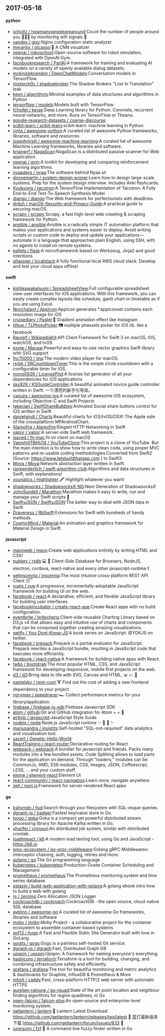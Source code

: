 ## 2017-05-18

#### python
* [schollz / howmanypeoplearearound](https://github.com/schollz/howmanypeoplearearound):Count the number of people around you 👨‍👨‍👦 by monitoring wifi signals 📡
* [yandex / gixy](https://github.com/yandex/gixy):Nginx configuration static analyzer
* [merantix / picasso](https://github.com/merantix/picasso):🎨 A CNN visualizer
* [openai / roboschool](https://github.com/openai/roboschool):Open-source software for robot simulation, integrated with OpenAI Gym.
* [facebookresearch / ParlAI](https://github.com/facebookresearch/ParlAI):A framework for training and evaluating AI models on a variety of openly available dialog datasets.
* [mckinziebrandon / DeepChatModels](https://github.com/mckinziebrandon/DeepChatModels):Conversation models in TensorFlow.
* [misterch0c / shadowbroker](https://github.com/misterch0c/shadowbroker):The Shadow Brokers "Lost In Translation" leak
* [keon / algorithms](https://github.com/keon/algorithms):Minimal examples of data structures and algorithms in Python
* [tensorflow / models](https://github.com/tensorflow/models):Models built with TensorFlow
* [fchollet / keras](https://github.com/fchollet/keras):Deep Learning library for Python. Convnets, recurrent neural networks, and more. Runs on TensorFlow or Theano.
* [google-research-datasets / coarse-discourse](https://github.com/google-research-datasets/coarse-discourse):
* [scikit-learn / scikit-learn](https://github.com/scikit-learn/scikit-learn):scikit-learn: machine learning in Python
* [vinta / awesome-python](https://github.com/vinta/awesome-python):A curated list of awesome Python frameworks, libraries, software and resources
* [josephmisiti / awesome-machine-learning](https://github.com/josephmisiti/awesome-machine-learning):A curated list of awesome Machine Learning frameworks, libraries and software.
* [brianwrf / NagaScan](https://github.com/brianwrf/NagaScan):NagaScan is a distributed passive scanner for Web application.
* [openai / gym](https://github.com/openai/gym):A toolkit for developing and comparing reinforcement learning algorithms.
* [nyaadevs / nyaa](https://github.com/nyaadevs/nyaa):The software behind Nyaa.si!
* [donnemartin / system-design-primer](https://github.com/donnemartin/system-design-primer):Learn how to design large-scale systems. Prep for the system design interview. Includes Anki flashcards.
* [Kyubyong / tacotron](https://github.com/Kyubyong/tacotron):A TensorFlow Implementation of Tacotron: A Fully End-to-End Text-To-Speech Synthesis Model
* [django / django](https://github.com/django/django):The Web framework for perfectionists with deadlines.
* [drduh / macOS-Security-and-Privacy-Guide](https://github.com/drduh/macOS-Security-and-Privacy-Guide):A practical guide to securing macOS.
* [scrapy / scrapy](https://github.com/scrapy/scrapy):Scrapy, a fast high-level web crawling & scraping framework for Python.
* [ansible / ansible](https://github.com/ansible/ansible):Ansible is a radically simple IT automation platform that makes your applications and systems easier to deploy. Avoid writing scripts or custom code to deploy and update your applications— automate in a language that approaches plain English, using SSH, with no agents to install on remote systems.
* [pallets / flask](https://github.com/pallets/flask):A microframework based on Werkzeug, Jinja2 and good intentions
* [atlassian / localstack](https://github.com/atlassian/localstack):A fully functional local AWS cloud stack. Develop and test your cloud apps offline!

#### swift
* [kishikawakatsumi / SpreadsheetView](https://github.com/kishikawakatsumi/SpreadsheetView):Full configurable spreadsheet view user interfaces for iOS applications. With this framework, you can easily create complex layouts like schedule, gantt chart or timetable as if you are using Excel.
* [Nonchalant / AppIcon](https://github.com/Nonchalant/AppIcon):AppIcon generates *.appiconset contains each resolution image for iOS
* [cruisediary / Pastel](https://github.com/cruisediary/Pastel):🎨 Gradient animation effect like Instagram
* [tilltue / TLPhotoPicker](https://github.com/tilltue/TLPhotoPicker):📷 multiple phassets picker for iOS lib. like a facebook
* [Raureif / WikipediaKit](https://github.com/Raureif/WikipediaKit):API Client Framework for Swift 3 on macOS, iOS, watchOS, and tvOS
* [exyte / Macaw](https://github.com/exyte/Macaw):Powerful and easy-to-use vector graphics Swift library with SVG support
* [lhc70000 / iina](https://github.com/lhc70000/iina):The modern video player for macOS.
* [rsrbk / SRCountdownTimer](https://github.com/rsrbk/SRCountdownTimer):This is the simple circle countdown with a configurable timer for iOS.
* [mono0926 / LicensePlist](https://github.com/mono0926/LicensePlist):A license list generator of all your dependencies for iOS applications
* [skx926 / KSGuideController](https://github.com/skx926/KSGuideController):A beautiful animated novice guide controller written in Swift. 一个漂亮的新手引导库。
* [vsouza / awesome-ios](https://github.com/vsouza/awesome-ios):A curated list of awesome iOS ecosystem, including Objective-C and Swift Projects
* [takecian / SwiftShareBubbles](https://github.com/takecian/SwiftShareBubbles):Animated Social share buttons control for iOS written in Swift
* [danielgindi / Charts](https://github.com/danielgindi/Charts):Beautiful charts for iOS/tvOS/OSX! The Apple side of the crossplatform MPAndroidChart.
* [Alamofire / Alamofire](https://github.com/Alamofire/Alamofire):Elegant HTTP Networking in Swift
* [vapor / vapor](https://github.com/vapor/vapor):A server-side Swift web framework.
* [isaced / fir-mac](https://github.com/isaced/fir-mac):fir.im client on macOS
* [VamshiIITBHU14 / YouTubeClone](https://github.com/VamshiIITBHU14/YouTubeClone):This project is a clone of YouTube. But the main intention is to show how to write clean code, using proper MVC patterns and re-usable coding methodologies.Converted from Swift2 (Source: https://www.letsbuildthatapp.com ) to Swift3.
* [Moya / Moya](https://github.com/Moya/Moya):Network abstraction layer written in Swift.
* [raywenderlich / swift-algorithm-club](https://github.com/raywenderlich/swift-algorithm-club):Algorithms and data structures in Swift, with explanations!
* [younatics / Highlighter](https://github.com/younatics/Highlighter):🖍 Highlight whatever you want!
* [shadowsocks / ShadowsocksX-NG](https://github.com/shadowsocks/ShadowsocksX-NG):Next Generation of ShadowsocksX
* [JohnSundell / Marathon](https://github.com/JohnSundell/Marathon):Marathon makes it easy to write, run and manage your Swift scripts 🏃
* [SwiftyJSON / SwiftyJSON](https://github.com/SwiftyJSON/SwiftyJSON):The better way to deal with JSON data in Swift
* [Draveness / RbSwift](https://github.com/Draveness/RbSwift):Extensions for Swift with hundreds of handy methods.
* [CosmicMind / Material](https://github.com/CosmicMind/Material):An animation and graphics framework for Material Design in Swift.

#### javascript
* [mavoweb / mavo](https://github.com/mavoweb/mavo):Create web applications entirely by writing HTML and CSS!
* [pubkey / rxdb](https://github.com/pubkey/rxdb):💻 📱 Client-Side Database for Browsers, NodeJS, electron, cordova, react-native and every other javascript-runtime ❗️
* [getinsomnia / insomnia](https://github.com/getinsomnia/insomnia):The most intuitive cross-platform REST API Client 😴
* [vuejs / vue](https://github.com/vuejs/vue):A progressive, incrementally-adoptable JavaScript framework for building UI on the web.
* [facebook / react](https://github.com/facebook/react):A declarative, efficient, and flexible JavaScript library for building user interfaces.
* [facebookincubator / create-react-app](https://github.com/facebookincubator/create-react-app):Create React apps with no build configuration.
* [eventbrite / britecharts](https://github.com/eventbrite/britecharts):Client-side reusable Charting Library based on D3.js v4 that allows easy and intuitive use of charts and components that can be composed together creating amazing visualizations.
* [getify / You-Dont-Know-JS](https://github.com/getify/You-Dont-Know-JS):A book series on JavaScript. @YDKJS on twitter.
* [facebook / prepack](https://github.com/facebook/prepack):Prepack is a partial evaluator for JavaScript. Prepack rewrites a JavaScript bundle, resulting in JavaScript code that executes more efficiently.
* [facebook / react-native](https://github.com/facebook/react-native):A framework for building native apps with React.
* [twbs / bootstrap](https://github.com/twbs/bootstrap):The most popular HTML, CSS, and JavaScript framework for developing responsive, mobile first projects on the web.
* [d3 / d3](https://github.com/d3/d3):Bring data to life with SVG, Canvas and HTML. 📊 📈 🎉
* [pastelsky / npm-cost](https://github.com/pastelsky/npm-cost):🏋️ Find out the cost of adding a new frontend dependency to your project
* [ngryman / speedracer](https://github.com/ngryman/speedracer):🏎 Collect performance metrics for your library/application.
* [firebase / firebase-js-sdk](https://github.com/firebase/firebase-js-sdk):Firebase Javascript SDK
* [atom / github](https://github.com/atom/github):Git and GitHub integration for Atom + = 💖
* [airbnb / javascript](https://github.com/airbnb/javascript):JavaScript Style Guide
* [nodejs / node](https://github.com/nodejs/node):Node.js JavaScript runtime ✨ 🐢 🚀 ✨
* [mariusandra / insights](https://github.com/mariusandra/insights):Self-hosted "SQL-not-required" data analytics and visualisation tool.
* [sacert / Genetic-Hello-World](https://github.com/sacert/Genetic-Hello-World):
* [ReactTraining / react-router](https://github.com/ReactTraining/react-router):Declarative routing for React
* [webpack / webpack](https://github.com/webpack/webpack):A bundler for javascript and friends. Packs many modules into a few bundled assets. Code Splitting allows to load parts for the application on demand. Through "loaders," modules can be CommonJs, AMD, ES6 modules, CSS, Images, JSON, Coffeescript, LESS, ... and your custom stuff.
* [eleme / element-react](https://github.com/eleme/element-react):Element UI
* [react-community / react-navigation](https://github.com/react-community/react-navigation):Learn once, navigate anywhere
* [zeit / next.js](https://github.com/zeit/next.js):Framework for server-rendered React apps

#### go
* [kshvmdn / fsql](https://github.com/kshvmdn/fsql):Search through your filesystem with SQL-esque queries.
* [dgraph-io / badger](https://github.com/dgraph-io/badger):Fastest key/value store in Go.
* [lovoo / goka](https://github.com/lovoo/goka):Goka is a compact yet powerful distributed stream processing library for Apache Kafka written in Go.
* [shunfei / cronsun](https://github.com/shunfei/cronsun):An distributed job system, similar with distributed crontab.
* [loadimpact / k6](https://github.com/loadimpact/k6):A modern load testing tool, using Go and JavaScript - https://k6.io
* [grpc-ecosystem / go-grpc-middleware](https://github.com/grpc-ecosystem/go-grpc-middleware):Golang gRPC Middlewares: interceptor chaining, auth, logging, retries and more.
* [golang / go](https://github.com/golang/go):The Go programming language
* [kubernetes / kubernetes](https://github.com/kubernetes/kubernetes):Production-Grade Container Scheduling and Management
* [prometheus / prometheus](https://github.com/prometheus/prometheus):The Prometheus monitoring system and time series database.
* [astaxie / build-web-application-with-golang](https://github.com/astaxie/build-web-application-with-golang):A golang ebook intro how to build a web with golang
* [rs / zerolog](https://github.com/rs/zerolog):Zero Allocation JSON Logger
* [cockroachdb / cockroach](https://github.com/cockroachdb/cockroach):CockroachDB - the open source, cloud-native SQL database.
* [avelino / awesome-go](https://github.com/avelino/awesome-go):A curated list of awesome Go frameworks, libraries and software
* [moby / moby](https://github.com/moby/moby):Moby Project - a collaborative project for the container ecosystem to assemble container-based systems
* [spf13 / hugo](https://github.com/spf13/hugo):A Fast and Flexible Static Site Generator built with love in GoLang
* [gogits / gogs](https://github.com/gogits/gogs):Gogs is a painless self-hosted Git service.
* [dgraph-io / dgraph](https://github.com/dgraph-io/dgraph):Fast, Distributed Graph DB
* [upspin / upspin](https://github.com/upspin/upspin):Upspin: A framework for naming everyone's everything.
* [hashicorp / terraform](https://github.com/hashicorp/terraform):Terraform is a tool for building, changing, and combining infrastructure safely and efficiently.
* [grafana / grafana](https://github.com/grafana/grafana):The tool for beautiful monitoring and metric analytics & dashboards for Graphite, InfluxDB & Prometheus & More
* [mholt / caddy](https://github.com/mholt/caddy):Fast, cross-platform HTTP/2 web server with automatic HTTPS
* [aurelien-rainone / go-rquad](https://github.com/aurelien-rainone/go-rquad):State of the art point location and neighbour finding algorithms for region quadtrees, in Go
* [open-falcon / falcon-plus](https://github.com/open-falcon/falcon-plus):An open-source and enterprise-level monitoring system.
* [getlantern / lantern](https://github.com/getlantern/lantern):🔴 Lantern Latest Download https://github.com/getlantern/lantern/releases/tag/latest 🔴 蓝灯最新版本下载 https://github.com/getlantern/forum/issues/833 🔴
* [junegunn / fzf](https://github.com/junegunn/fzf):🌸 A command-line fuzzy finder written in Go
